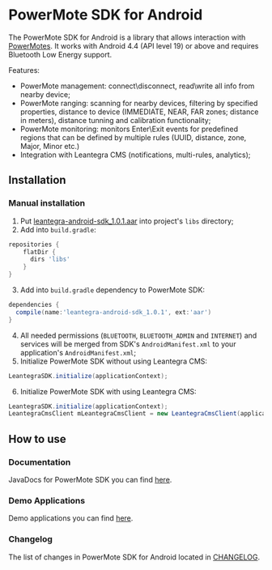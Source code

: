 # PowerMote SDK for Android #

The PowerMote SDK for Android is a library that allows interaction with [PowerMotes](http://leantegra.com/pm).
It works with Android 4.4 (API level 19) or above and requires Bluetooth Low Energy support.

Features:
- PowerMote management: connect\disconnect, read\write all info from nearby device;
- PowerMote ranging: scanning for nearby devices, filtering by specified properties, distance to device (IMMEDIATE, NEAR, FAR zones; distance in meters), distance tunning and calibration functionality;
- PowerMote monitoring: monitors Enter\Exit events for predefined regions that can be defined by multiple rules (UUID, distance, zone, Major, Minor etc.)
- Integration with Leantegra CMS (notifications, multi-rules, analytics);

## Installation

### Manual installation

1. Put [leantegra-android-sdk_1.0.1.aar](https://github.com/leantegra/AndroidPowerMoteSDK/blob/master/PowerMoteSDK/leantegra-android-sdk_1.0.1.aar) into project's `libs` directory; 
2. Add into `build.gradle`:

  ```groovy
  repositories {
      flatDir {
        dirs 'libs'
      }
  }
```
3. Add into `build.gradle` dependency to PowerMote SDK:

  ```groovy
  dependencies {
    compile(name:'leantegra-android-sdk_1.0.1', ext:'aar')
  }
```
4. All needed permissions (`BLUETOOTH`, `BLUETOOTH_ADMIN` and `INTERNET`) and services will be merged from SDK's `AndroidManifest.xml` to your application's `AndroidManifest.xml`;
5. Initialize PowerMote SDK without using Leantegra CMS:

  ```java
  LeantegraSDK.initialize(applicationContext);
  ```
6. Initialize PowerMote SDK with using Leantegra CMS:

  ```java
  LeantegraSDK.initialize(applicationContext);
  LeantegraCmsClient mLeantegraCmsClient = new LeantegraCmsClient(applicationContext);
  ```

## How to use

### Documentation

JavaDocs for PowerMote SDK you can find [here](http://leantegra.github.io/AndroidPowerMoteSDK/JavaDocs/).

### Demo Applications

Demo applications you can find [here](https://github.com/leantegra/AndroidPowerMoteSDK/tree/master/Demos).

### Changelog

The list of changes in PowerMote SDK for Android located in [CHANGELOG](https://github.com/leantegra/AndroidPowerMoteSDK/blob/master/CHANGELOG.md).

